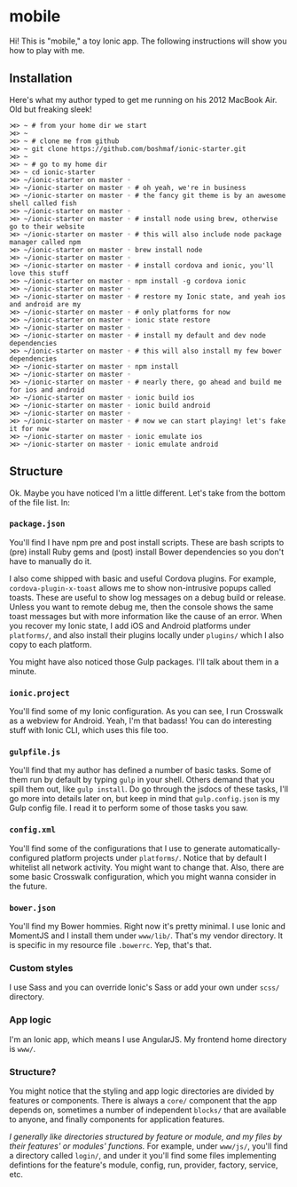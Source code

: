 # mobile
Hi! This is "mobile," a toy Ionic app. The following instructions will show you how to play with me.

## Installation
Here's what my author typed to get me running on his 2012 MacBook Air. Old but freaking sleek!

```
⋊> ~ # from your home dir we start
⋊> ~ 
⋊> ~ # clone me from github
⋊> ~ git clone https://github.com/boshmaf/ionic-starter.git
⋊> ~ 
⋊> ~ # go to my home dir
⋊> ~ cd ionic-starter
⋊> ~/ionic-starter on master ◦ 
⋊> ~/ionic-starter on master ◦ # oh yeah, we're in business
⋊> ~/ionic-starter on master ◦ # the fancy git theme is by an awesome shell called fish
⋊> ~/ionic-starter on master ◦
⋊> ~/ionic-starter on master ◦ # install node using brew, otherwise go to their website
⋊> ~/ionic-starter on master ◦ # this will also include node package manager called npm
⋊> ~/ionic-starter on master ◦ brew install node
⋊> ~/ionic-starter on master ◦ 
⋊> ~/ionic-starter on master ◦ # install cordova and ionic, you'll love this stuff
⋊> ~/ionic-starter on master ◦ npm install -g cordova ionic
⋊> ~/ionic-starter on master ◦ 
⋊> ~/ionic-starter on master ◦ # restore my Ionic state, and yeah ios and android are my
⋊> ~/ionic-starter on master ◦ # only platforms for now
⋊> ~/ionic-starter on master ◦ ionic state restore
⋊> ~/ionic-starter on master ◦ 
⋊> ~/ionic-starter on master ◦ # install my default and dev node dependencies
⋊> ~/ionic-starter on master ◦ # this will also install my few bower dependencies
⋊> ~/ionic-starter on master ◦ npm install
⋊> ~/ionic-starter on master ◦ 
⋊> ~/ionic-starter on master ◦ # nearly there, go ahead and build me for ios and android
⋊> ~/ionic-starter on master ◦ ionic build ios
⋊> ~/ionic-starter on master ◦ ionic build android
⋊> ~/ionic-starter on master ◦ 
⋊> ~/ionic-starter on master ◦ # now we can start playing! let's fake it for now
⋊> ~/ionic-starter on master ◦ ionic emulate ios
⋊> ~/ionic-starter on master ◦ ionic emulate android
```

## Structure

Ok. Maybe you have noticed I'm a little different. Let's take from the bottom of the file list. In:

### `package.json`
You'll find I have npm pre and post install scripts. These are bash scripts to (pre) install Ruby gems and (post) install Bower dependencies so you don't have to manually do it.

I also come shipped with basic and useful Cordova plugins. For example, `cordova-plugin-x-toast` allows me to show non-intrusive popups called toasts. These are useful to show log messages on a debug build or release. Unless you want to remote debug me, then the console shows the same toast messages but with more information like the cause of an error. When you recover my Ionic state, I add iOS and Android platforms under `platforms/`, and also install their plugins locally under `plugins/` which I also copy to each platform.

You might have also noticed those Gulp packages. I'll talk about them in a minute.

### `ionic.project`
You'll find some of my Ionic configuration. As you can see, I run Crosswalk as a webview for Android. Yeah, I'm that badass! You can do interesting stuff with Ionic CLI, which uses this file too.

### `gulpfile.js`
You'll find that my author has defined a number of basic tasks. Some of them run by default by typing `gulp` in your shell. Others demand that you spill them out, like `gulp install`. Do go through the jsdocs of these tasks, I'll go more into details later on, but keep in mind that `gulp.config.json` is my Gulp config file. I read it to perform some of those tasks you saw.

### `config.xml`
You'll find some of the configurations that I use to generate automatically-configured platform projects under `platforms/`. Notice that by default I whitelist all network activity. You might want to change that. Also, there are some basic Crosswalk configuration, which you might wanna consider in the future.

### `bower.json`
You'll find my Bower hommies. Right now it's pretty minimal. I use Ionic and MomentJS and I install them under `www/lib/`. That's my vendor directory. It is specific in my resource file `.bowerrc`. Yep, that's that.

### Custom styles
I use Sass and you can override Ionic's Sass or add your own under `scss/` directory.

### App logic
I'm an Ionic app, which means I use AngularJS. My frontend home directory is `www/`.

### Structure?
You might notice that the styling and app logic directories are divided by features or components. There is always a `core/` component that the app depends on, sometimes a number of independent `blocks/` that are available to anyone, and finally components for application features.

*I generally like directories structured by feature or module, and my files by their features' or modules' functions.* For example, under `www/js/`, you'll find a directory called `login/`, and under it you'll find some files implementing defintions for the feature's module, config, run, provider, factory, service, etc.




